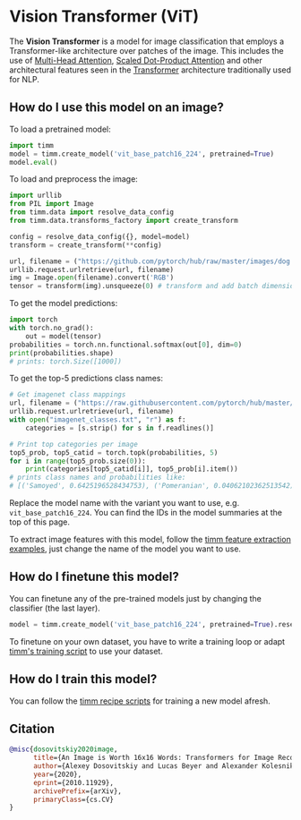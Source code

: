 # Vision Transformer (ViT)

The **Vision Transformer** is a model for image classification that employs a Transformer-like architecture over patches of the image. This includes the use of [Multi-Head Attention](https://paperswithcode.com/method/multi-head-attention), [Scaled Dot-Product Attention](https://paperswithcode.com/method/scaled) and other architectural features seen in the [Transformer](https://paperswithcode.com/method/transformer) architecture traditionally used for NLP.

## How do I use this model on an image?
To load a pretrained model:

```python
import timm
model = timm.create_model('vit_base_patch16_224', pretrained=True)
model.eval()
```

To load and preprocess the image:
```python 
import urllib
from PIL import Image
from timm.data import resolve_data_config
from timm.data.transforms_factory import create_transform

config = resolve_data_config({}, model=model)
transform = create_transform(**config)

url, filename = ("https://github.com/pytorch/hub/raw/master/images/dog.jpg", "dog.jpg")
urllib.request.urlretrieve(url, filename)
img = Image.open(filename).convert('RGB')
tensor = transform(img).unsqueeze(0) # transform and add batch dimension
```

To get the model predictions:
```python
import torch
with torch.no_grad():
    out = model(tensor)
probabilities = torch.nn.functional.softmax(out[0], dim=0)
print(probabilities.shape)
# prints: torch.Size([1000])
```

To get the top-5 predictions class names:
```python
# Get imagenet class mappings
url, filename = ("https://raw.githubusercontent.com/pytorch/hub/master/imagenet_classes.txt", "imagenet_classes.txt")
urllib.request.urlretrieve(url, filename) 
with open("imagenet_classes.txt", "r") as f:
    categories = [s.strip() for s in f.readlines()]

# Print top categories per image
top5_prob, top5_catid = torch.topk(probabilities, 5)
for i in range(top5_prob.size(0)):
    print(categories[top5_catid[i]], top5_prob[i].item())
# prints class names and probabilities like:
# [('Samoyed', 0.6425196528434753), ('Pomeranian', 0.04062102362513542), ('keeshond', 0.03186424449086189), ('white wolf', 0.01739676296710968), ('Eskimo dog', 0.011717947199940681)]
```

Replace the model name with the variant you want to use, e.g. `vit_base_patch16_224`. You can find the IDs in the model summaries at the top of this page.

To extract image features with this model, follow the [timm feature extraction examples](https://rwightman.github.io/pytorch-image-models/feature_extraction/), just change the name of the model you want to use.

## How do I finetune this model?
You can finetune any of the pre-trained models just by changing the classifier (the last layer).
```python
model = timm.create_model('vit_base_patch16_224', pretrained=True).reset_classifier(NUM_FINETUNE_CLASSES)
```
To finetune on your own dataset, you have to write a training loop or adapt [timm's training
script](https://github.com/rwightman/pytorch-image-models/blob/master/train.py) to use your dataset.

## How do I train this model?

You can follow the [timm recipe scripts](https://rwightman.github.io/pytorch-image-models/scripts/) for training a new model afresh.

## Citation

```BibTeX
@misc{dosovitskiy2020image,
      title={An Image is Worth 16x16 Words: Transformers for Image Recognition at Scale}, 
      author={Alexey Dosovitskiy and Lucas Beyer and Alexander Kolesnikov and Dirk Weissenborn and Xiaohua Zhai and Thomas Unterthiner and Mostafa Dehghani and Matthias Minderer and Georg Heigold and Sylvain Gelly and Jakob Uszkoreit and Neil Houlsby},
      year={2020},
      eprint={2010.11929},
      archivePrefix={arXiv},
      primaryClass={cs.CV}
}
```

<!--
Type: model-index
Collections:
- Name: Vision Transformer
  Paper:
    Title: 'An Image is Worth 16x16 Words: Transformers for Image Recognition at Scale'
    URL: https://paperswithcode.com/paper/an-image-is-worth-16x16-words-transformers-1
Models:
- Name: vit_base_patch16_224
  In Collection: Vision Transformer
  Metadata:
    FLOPs: 67394605056
    Parameters: 86570000
    File Size: 346292833
    Architecture:
    - Attention Dropout
    - Convolution
    - Dense Connections
    - Dropout
    - GELU
    - Layer Normalization
    - Multi-Head Attention
    - Scaled Dot-Product Attention
    - Tanh Activation
    Tasks:
    - Image Classification
    Training Techniques:
    - Cosine Annealing
    - Gradient Clipping
    - SGD with Momentum
    Training Data:
    - ImageNet
    - JFT-300M
    Training Resources: TPUv3
    ID: vit_base_patch16_224
    LR: 0.0008
    Epochs: 90
    Dropout: 0.0
    Crop Pct: '0.9'
    Batch Size: 4096
    Image Size: '224'
    Warmup Steps: 10000
    Weight Decay: 0.03
    Interpolation: bicubic
  Code: https://github.com/rwightman/pytorch-image-models/blob/5f9aff395c224492e9e44248b15f44b5cc095d9c/timm/models/vision_transformer.py#L503
  Weights: https://github.com/rwightman/pytorch-image-models/releases/download/v0.1-vitjx/jx_vit_base_p16_224-80ecf9dd.pth
  Results:
  - Task: Image Classification
    Dataset: ImageNet
    Metrics:
      Top 1 Accuracy: 81.78%
      Top 5 Accuracy: 96.13%
- Name: vit_base_patch16_384
  In Collection: Vision Transformer
  Metadata:
    FLOPs: 49348245504
    Parameters: 86860000
    File Size: 347460194
    Architecture:
    - Attention Dropout
    - Convolution
    - Dense Connections
    - Dropout
    - GELU
    - Layer Normalization
    - Multi-Head Attention
    - Scaled Dot-Product Attention
    - Tanh Activation
    Tasks:
    - Image Classification
    Training Techniques:
    - Cosine Annealing
    - Gradient Clipping
    - SGD with Momentum
    Training Data:
    - ImageNet
    - JFT-300M
    Training Resources: TPUv3
    ID: vit_base_patch16_384
    Crop Pct: '1.0'
    Momentum: 0.9
    Batch Size: 512
    Image Size: '384'
    Weight Decay: 0.0
    Interpolation: bicubic
  Code: https://github.com/rwightman/pytorch-image-models/blob/5f9aff395c224492e9e44248b15f44b5cc095d9c/timm/models/vision_transformer.py#L522
  Weights: https://github.com/rwightman/pytorch-image-models/releases/download/v0.1-vitjx/jx_vit_base_p16_384-83fb41ba.pth
  Results:
  - Task: Image Classification
    Dataset: ImageNet
    Metrics:
      Top 1 Accuracy: 84.2%
      Top 5 Accuracy: 97.22%
- Name: vit_base_patch32_384
  In Collection: Vision Transformer
  Metadata:
    FLOPs: 12656142336
    Parameters: 88300000
    File Size: 353210979
    Architecture:
    - Attention Dropout
    - Convolution
    - Dense Connections
    - Dropout
    - GELU
    - Layer Normalization
    - Multi-Head Attention
    - Scaled Dot-Product Attention
    - Tanh Activation
    Tasks:
    - Image Classification
    Training Techniques:
    - Cosine Annealing
    - Gradient Clipping
    - SGD with Momentum
    Training Data:
    - ImageNet
    - JFT-300M
    Training Resources: TPUv3
    ID: vit_base_patch32_384
    Crop Pct: '1.0'
    Momentum: 0.9
    Batch Size: 512
    Image Size: '384'
    Weight Decay: 0.0
    Interpolation: bicubic
  Code: https://github.com/rwightman/pytorch-image-models/blob/5f9aff395c224492e9e44248b15f44b5cc095d9c/timm/models/vision_transformer.py#L532
  Weights: https://github.com/rwightman/pytorch-image-models/releases/download/v0.1-vitjx/jx_vit_base_p32_384-830016f5.pth
  Results:
  - Task: Image Classification
    Dataset: ImageNet
    Metrics:
      Top 1 Accuracy: 81.66%
      Top 5 Accuracy: 96.13%
- Name: vit_base_resnet50_384
  In Collection: Vision Transformer
  Metadata:
    FLOPs: 49461491712
    Parameters: 98950000
    File Size: 395854632
    Architecture:
    - Attention Dropout
    - Convolution
    - Dense Connections
    - Dropout
    - GELU
    - Layer Normalization
    - Multi-Head Attention
    - Scaled Dot-Product Attention
    - Tanh Activation
    Tasks:
    - Image Classification
    Training Techniques:
    - Cosine Annealing
    - Gradient Clipping
    - SGD with Momentum
    Training Data:
    - ImageNet
    - JFT-300M
    Training Resources: TPUv3
    ID: vit_base_resnet50_384
    Crop Pct: '1.0'
    Momentum: 0.9
    Batch Size: 512
    Image Size: '384'
    Weight Decay: 0.0
    Interpolation: bicubic
  Code: https://github.com/rwightman/pytorch-image-models/blob/5f9aff395c224492e9e44248b15f44b5cc095d9c/timm/models/vision_transformer.py#L653
  Weights: https://github.com/rwightman/pytorch-image-models/releases/download/v0.1-vitjx/jx_vit_base_resnet50_384-9fd3c705.pth
  Results:
  - Task: Image Classification
    Dataset: ImageNet
    Metrics:
      Top 1 Accuracy: 84.99%
      Top 5 Accuracy: 97.3%
- Name: vit_large_patch16_224
  In Collection: Vision Transformer
  Metadata:
    FLOPs: 119294746624
    Parameters: 304330000
    File Size: 1217350532
    Architecture:
    - Attention Dropout
    - Convolution
    - Dense Connections
    - Dropout
    - GELU
    - Layer Normalization
    - Multi-Head Attention
    - Scaled Dot-Product Attention
    - Tanh Activation
    Tasks:
    - Image Classification
    Training Techniques:
    - Cosine Annealing
    - Gradient Clipping
    - SGD with Momentum
    Training Data:
    - ImageNet
    - JFT-300M
    Training Resources: TPUv3
    ID: vit_large_patch16_224
    Crop Pct: '0.9'
    Momentum: 0.9
    Batch Size: 512
    Image Size: '224'
    Weight Decay: 0.0
    Interpolation: bicubic
  Code: https://github.com/rwightman/pytorch-image-models/blob/5f9aff395c224492e9e44248b15f44b5cc095d9c/timm/models/vision_transformer.py#L542
  Weights: https://github.com/rwightman/pytorch-image-models/releases/download/v0.1-vitjx/jx_vit_large_p16_224-4ee7a4dc.pth
  Results:
  - Task: Image Classification
    Dataset: ImageNet
    Metrics:
      Top 1 Accuracy: 83.06%
      Top 5 Accuracy: 96.44%
- Name: vit_large_patch16_384
  In Collection: Vision Transformer
  Metadata:
    FLOPs: 174702764032
    Parameters: 304720000
    File Size: 1218907013
    Architecture:
    - Attention Dropout
    - Convolution
    - Dense Connections
    - Dropout
    - GELU
    - Layer Normalization
    - Multi-Head Attention
    - Scaled Dot-Product Attention
    - Tanh Activation
    Tasks:
    - Image Classification
    Training Techniques:
    - Cosine Annealing
    - Gradient Clipping
    - SGD with Momentum
    Training Data:
    - ImageNet
    - JFT-300M
    Training Resources: TPUv3
    ID: vit_large_patch16_384
    Crop Pct: '1.0'
    Momentum: 0.9
    Batch Size: 512
    Image Size: '384'
    Weight Decay: 0.0
    Interpolation: bicubic
  Code: https://github.com/rwightman/pytorch-image-models/blob/5f9aff395c224492e9e44248b15f44b5cc095d9c/timm/models/vision_transformer.py#L561
  Weights: https://github.com/rwightman/pytorch-image-models/releases/download/v0.1-vitjx/jx_vit_large_p16_384-b3be5167.pth
  Results:
  - Task: Image Classification
    Dataset: ImageNet
    Metrics:
      Top 1 Accuracy: 85.17%
      Top 5 Accuracy: 97.36%
- Name: vit_small_patch16_224
  In Collection: Vision Transformer
  Metadata:
    FLOPs: 28236450816
    Parameters: 48750000
    File Size: 195031454
    Architecture:
    - Attention Dropout
    - Convolution
    - Dense Connections
    - Dropout
    - GELU
    - Layer Normalization
    - Multi-Head Attention
    - Scaled Dot-Product Attention
    - Tanh Activation
    Tasks:
    - Image Classification
    Training Techniques:
    - Cosine Annealing
    - Gradient Clipping
    - SGD with Momentum
    Training Data:
    - ImageNet
    - JFT-300M
    Training Resources: TPUv3
    ID: vit_small_patch16_224
    Crop Pct: '0.9'
    Image Size: '224'
    Interpolation: bicubic
  Code: https://github.com/rwightman/pytorch-image-models/blob/5f9aff395c224492e9e44248b15f44b5cc095d9c/timm/models/vision_transformer.py#L490
  Weights: https://github.com/rwightman/pytorch-image-models/releases/download/v0.1-weights/vit_small_p16_224-15ec54c9.pth
  Results:
  - Task: Image Classification
    Dataset: ImageNet
    Metrics:
      Top 1 Accuracy: 77.85%
      Top 5 Accuracy: 93.42%
-->